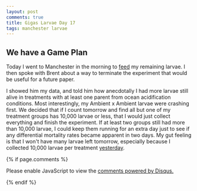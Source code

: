```yaml
---
layout: post
comments: true
title: Gigas Larvae Day 17
tags: manchester larvae
---
```


## We have a Game Plan

Today I went to Manchester in the morning to [feed](https://github.com/RobertsLab/project-oyster-oa/blob/master/data/Manchester/2017-07-30-Pacific-Oyster-Larvae/2017-07-30-Feeding.xlsx) my remaining larvae. I then spoke with Brent about a way to terminate the experiment that would be useful for a future paper.

I showed him my data, and told him how anecdotally I had more larvae still alive in treatments with at least one parent from ocean acidification conditions. Most interestingly, my Ambient x Ambient larvae were crashing first. We decided that if I count tomorrow and find all but one of my treatment groups has 10,000 larvae or less, that I would just collect everything and finish the experiment. If at least two groups still had more than 10,000 larvae, I could keep them running for an extra day just to see if any differential mortality rates became apparent in two days. My gut feeling is that I won't have many larvae left tomorrow, especially because I collected 10,000 larvae per treatment [yesterday](https://yaaminiv.github.io/Gigas-Larvae-Day16/).

{% if page.comments %}

<div id="disqus_thread"></div>
<script>

/**
*  RECOMMENDED CONFIGURATION VARIABLES: EDIT AND UNCOMMENT THE SECTION BELOW TO INSERT DYNAMIC VALUES FROM YOUR PLATFORM OR CMS.
*  LEARN WHY DEFINING THESE VARIABLES IS IMPORTANT: https://disqus.com/admin/universalcode/#configuration-variables*/
/*
var disqus_config = function () {
this.page.url = PAGE_URL;  // Replace PAGE_URL with your page's canonical URL variable
this.page.identifier = PAGE_IDENTIFIER; // Replace PAGE_IDENTIFIER with your page's unique identifier variable
};
*/
(function() { // DON'T EDIT BELOW THIS LINE
var d = document, s = d.createElement('script');
s.src = 'https://the-responsible-grad-student.disqus.com/embed.js';
s.setAttribute('data-timestamp', +new Date());
(d.head || d.body).appendChild(s);
})();
</script>
<noscript>Please enable JavaScript to view the <a href="https://disqus.com/?ref_noscript">comments powered by Disqus.</a></noscript>

{% endif %}

<script id="dsq-count-scr" src="//the-responsible-grad-student.disqus.com/count.js" async></script>

